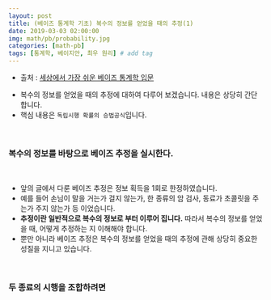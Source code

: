 ```yaml
---
layout: post
title: (베이즈 통계학 기초) 복수의 정보를 얻었을 때의 추정(1)
date: 2019-03-03 02:00:00
img: math/pb/probability.jpg
categories: [math-pb] 
tags: [통계학, 베이지안, 최우 원리] # add tag
---
```


+ 출처 : [세상에서 가장 쉬운 베이즈 통계학 입문](https://www.aladin.co.kr/shop/wproduct.aspx?ItemId=103947200)

- 복수의 정보를 얻었을 때의 추정에 대하여 다루어 보겠습니다. 내용은 상당히 간단합니다.
- 핵심 내용은 `독립시행 확률의 승법공식`입니다.

<br>

### 복수의 정보를 바탕으로 베이즈 추정을 실시한다.

<br>

- 앞의 글에서 다룬 베이즈 추정은 정보 획득을 1회로 한정하였습니다.
- 예를 들어 손님이 말을 거는가 걸지 않는가, 한 종류의 암 검사, 동료가 초콜릿을 주는가 주지 않는가 등 이었습니다.
- **추정이란 일반적으로 복수의 정보로 부터 이루어 집니다.** 따라서 복수의 정보를 얻었을 때, 어떻게 추정하는 지 이해해야 합니다.
- 뿐만 아니라 베이즈 추정은 복수의 정보를 얻었을 때의 추정에 관해 상당히 중요한 성질을 지니고 있습니다.

<br>

### 두 종료의 시행을 조합하려면

<br>


